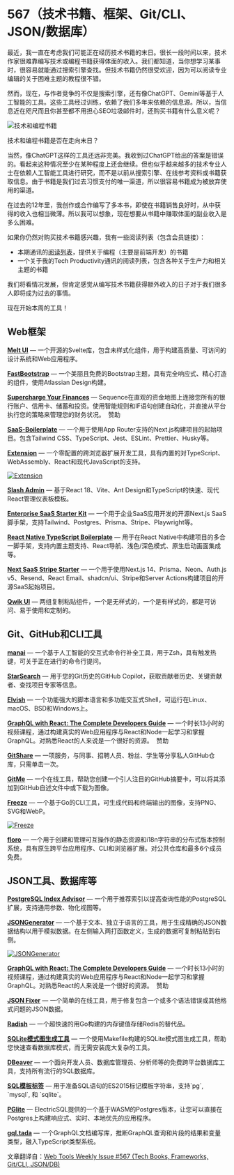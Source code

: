 # 567（技术书籍、框架、Git/CLI、JSON/数据库）

最近，我一直在考虑我们可能正在经历技术书籍的末日。很长一段时间以来，技术作家很难靠编写技术或编程书籍获得体面的收入。我们都知道，当你想学习某事时，很容易就能通过搜索引擎查找。但技术书籍仍然很受欢迎，因为可以阅读专业编辑的关于困难主题的教程很不错。

然而，现在，与作者竞争的不仅是搜索引擎，还有像ChatGPT、Gemini等基于人工智能的工具。这些工具经过训练，依赖了我们多年来依赖的信息源。所以，当信息近在咫尺而且你甚至都不用担心SEO垃圾邮件时，还购买书籍有什么意义呢？

![技术和编程书籍](https://mcusercontent.com/ea228d7061e8bbfa8639666ad/images/0685d55e-341b-61ec-1505-67290c489d41.png)

技术和编程书籍是否在走向末日？

当然，像ChatGPT这样的工具还远非完美。我收到过ChatGPT给出的答案是错误的。看起来这种情况至少在某种程度上还会继续。但也似乎越来越多的技术专业人士在依赖人工智能工具进行研究，而不是以前从搜索引擎、在线参考资料或书籍获取信息。由于书籍是我们过去习惯支付的唯一渠道，所以很容易书籍成为被放弃使用的渠道。

在过去的12年里，我创作或合作编写了多本书，即使在书籍销售良好时，从中获得的收入也相当微薄。所以我可以想象，现在想要从书籍中赚取体面的副业收入是多么困难。

如果你仍然对购买技术书籍感兴趣，我有一些阅读列表（包含会员链接）：

*   本期通讯的[阅读列表](https://webtoolsweekly.com/reading/)，提供关于编程（主要是前端开发）的书籍
*   一个关于我的Tech Productivity通讯的阅读列表，包含各种关于生产力和相关主题的书籍

我们将看情况发展，但肯定感觉从编写技术书籍获得额外收入的日子对于我们很多人即将成为过去的事情。

现在开始本周的工具！



Web框架
--------------

[**Melt UI**](https://melt-ui.com/) — 一个开源的Svelte库，包含未样式化组件，用于构建高质量、可访问的设计系统和Web应用程序。

[**FastBootstrap**](https://fastbootstrap.com/) — 一个美丽且免费的Bootstrap主题，具有完全响应式、精心打造的组件，使用Atlassian Design构建。

[**Supercharge Your Finances**](https://go.getsequence.io/webtoolsweekly) — Sequence在直观的资金地图上连接您所有的银行账户、信用卡、储蓄和投资。使用智能规则和IF语句创建自动化，并直接从平台执行您的策略来管理您的财务状况。  赞助  

[**SaaS-Boilerplate**](https://github.com/ixartz/SaaS-Boilerplate) — 一个用于使用App Router支持的Next.js构建项目的起始项目。包含Tailwind CSS、TypeScript、Jest、ESLint、Prettier、Husky等。

[**Extension**](https://extension.js.org/) — 一个零配置的跨浏览器扩展开发工具，具有内置的对TypeScript、WebAssembly、React和现代JavaScript的支持。

[![Extension](https://mcusercontent.com/ea228d7061e8bbfa8639666ad/images/e838e668-fbe9-4871-e91a-f780aa19a82f.png)](https://extension.js.org/)

[**Slash Admin**](https://github.com/d3george/slash-admin) — 基于React 18、Vite、Ant Design和TypeScript的快速、现代React管理仪表板模板。

[**Enterprise SaaS Starter Kit**](https://github.com/boxyhq/saas-starter-kit) — 一个用于企业SaaS应用开发的开源Next.js SaaS脚手架，支持Tailwind、Postgres、Prisma、Stripe、Playwright等。

[**React Native TypeScript Boilerplate**](https://github.com/WrathChaos/react-native-typescript-boilerplate) — 用于在React Native中构建项目的多合一脚手架，支持内置主题支持、React导航、浅色/深色模式、原生启动画面集成等。

[**Next SaaS Stripe Starter**](https://github.com/mickasmt/next-saas-stripe-starter) — 一个用于使用Next.js 14、Prisma、Neon、Auth.js v5、Resend、React Email、shadcn/ui、Stripe和Server Actions构建项目的开源SaaS起始项目。

[**Qwik UI**](https://qwikui.com/) — 两组复制粘贴组件，一个是无样式的，一个是有样式的，都是可访问、易于使用和定制的。


Git、GitHub和CLI工具
--------------------------

[**manai**](https://github.com/mecab/manai) — 一个基于人工智能的交互式命令行补全工具，用于Zsh，具有触发热键，可关于正在进行的命令行提问。

[**StarSearch**](https://app.opensauced.pizza/star-search) — 用于您的Git历史的GitHub Copilot，获取贡献者历史、关键贡献者、查找项目专家等信息。

[**Elvish**](https://elv.sh/) — 一个功能强大的脚本语言和多功能交互式Shell，可运行在Linux、macOS、BSD和Windows上。

[**GraphQL with React: The Complete Developers Guide**](https://click.linksynergy.com/link?id=%2azLQ9xG9vi0&offerid=1486687.391979058819277997336704&bids=1486687.391979058819277997336704&type=2&murl=https%3a%2f%2fwww.udemy.com%2fcourse%2fgraphql-with-react-course%2f) — 一个时长13小时的视频课程，通过构建真实的Web应用程序与React和Node一起学习和掌握GraphQL。对熟悉React的人来说是一个很好的资源。  赞助  

[**GitShare**](https://gitshare.me/) — 一项服务，与同事、招聘人员、粉丝、学生等分享私人GitHub仓库，只需单击一次。

[**GitMe**](https://gitme.rajaryan.work/) — 一个在线工具，帮助您创建一个引人注目的GitHub摘要卡，可以将其添加到GitHub自述文件中或下载为图像。

[**Freeze**](https://github.com/charmbracelet/freeze) — 一个基于Go的CLI工具，可生成代码和终端输出的图像，支持PNG、SVG和WebP。

[![Freeze](https://mcusercontent.com/ea228d7061e8bbfa8639666ad/images/d842b0c2-4f46-d896-a882-46f7fcafd2cf.png)](https://github.com/charmbracelet/freeze)

[**floro**](https://floro.io/) — 一个用于创建和管理可互操作的静态资源和i18n字符串的分布式版本控制系统，具有原生跨平台应用程序、CLI和浏览器扩展。对公共仓库和最多6个成员免费。


JSON工具、数据库等
----------------------------

[**PostgreSQL Index Advisor**](https://github.com/supabase/index_advisor) — 一个用于推荐索引以提高查询性能的PostgreSQL扩展，支持通用参数、物化视图等。

[**JSONGenerator**](https://www.jsongenerator.io/) — 一个基于文本、独立于语言的工具，用于生成精确的JSON数据结构以用于模拟数据。在左侧输入两打函数定义，生成的数据可复制粘贴到右侧。

[![JSONGenerator](https://mcusercontent.com/ea228d7061e8bbfa8639666ad/images/7cb473be-3f87-1958-d158-99e6094eec80.png)](https://www.jsongenerator.io/)

[**GraphQL with React: The Complete Developers Guide**](https://click.linksynergy.com/link?id=%2azLQ9xG9vi0&offerid=1486687.391979058819277997336704&bids=1486687.391979058819277997336704&type=2&murl=https%3a%2f%2fwww.udemy.com%2fcourse%2fgraphql-with-react-course%2f) — 一个时长13小时的视频课程，通过构建真实的Web应用程序与React和Node一起学习和掌握GraphQL。对熟悉React的人来说是一个很好的资源。  赞助  

[**JSON Fixer**](https://jsonfixer.com/) — 一个简单的在线工具，用于修复包含一个或多个语法错误或其他格式问题的JSON数据。

[**Radish**](https://github.com/Dhravya/radish) — 一个超快速的用Go构建的内存键值存储Redis的替代品。

[**SQLite模式图生成工具**](https://gitlab.com/Screwtapello/sqlite-schema-diagram) — 一个使用Makefile构建的SQLite模式图生成工具，帮助您快速查看数据库模式，而无需安装庞大复杂的工具。  

[**DBeaver**](https://dbeaver.io/) — 一个面向开发人员、数据库管理员、分析师等的免费跨平台数据库工具，支持所有流行的SQL数据库。  

[**SQL模板标签**](https://github.com/blakeembrey/sql-template-tag) — 用于准备SQL语句的ES2015标记模板字符串，支持\`pg\`, \`mysql\`, 和 \`sqlite\`。  

[**PGlite**](https://github.com/electric-sql/pglite) — ElectricSQL提供的一个基于WASM的Postgres版本，让您可以直接在Postgres上构建响应式、实时、本地优先的应用程序。  

[**gql.tada**](https://github.com/0no-co/gql.tada) — 一个GraphQL文档编写库，推断GraphQL查询和片段的结果和变量类型，融入TypeScript类型系统。

文章翻译自：[Web Tools Weekly Issue #567 (Tech Books, Frameworks, Git/CLI, JSON/DB)](https://webtoolsweekly.com/archives/issue-567) 

